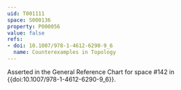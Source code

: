 ```yaml
---
uid: T001111
space: S000136
property: P000056
value: false
refs:
- doi: 10.1007/978-1-4612-6290-9_6
  name: Counterexamples in Topology
---
```


Asserted in the General Reference Chart for space #142 in
{{doi:10.1007/978-1-4612-6290-9_6}}.
